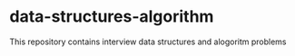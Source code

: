# data-structures-algorithm

This repository contains interview data structures and alogoritm problems
